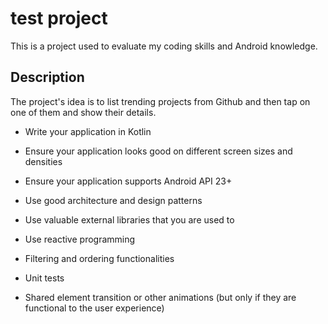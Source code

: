 # test project
This is a project used to evaluate my coding skills and Android knowledge.

## Description
The project's idea is to list trending projects from Github and then tap on one of them and show their details.


- Write your application in Kotlin
- Ensure your application looks good on different screen sizes and densities
- Ensure your application supports Android API 23+
- Use good architecture and design patterns
- Use valuable external libraries that you are used to
- Use reactive programming

- Filtering and ordering functionalities
- Unit tests
- Shared element transition or other animations (but only if they are functional to the user experience)



